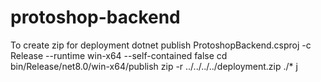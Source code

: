 # protoshop-backend

To create zip for deployment
dotnet publish ProtoshopBackend.csproj -c Release --runtime win-x64 --self-contained false
cd bin/Release/net8.0/win-x64/publish
zip -r ../../../../deployment.zip ./*
j